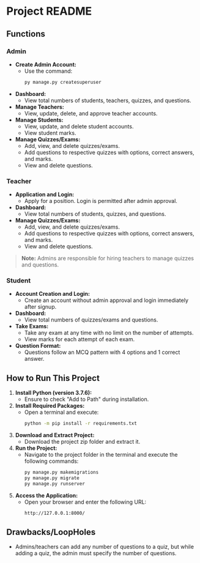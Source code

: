 # Project README

## Functions

### Admin
- **Create Admin Account:**
  - Use the command:
    ```bash
    py manage.py createsuperuser
    ```
- **Dashboard:**
  - View total numbers of students, teachers, quizzes, and questions.
- **Manage Teachers:**
  - View, update, delete, and approve teacher accounts.
- **Manage Students:**
  - View, update, and delete student accounts.
  - View student marks.
- **Manage Quizzes/Exams:**
  - Add, view, and delete quizzes/exams.
  - Add questions to respective quizzes with options, correct answers, and marks.
  - View and delete questions.

### Teacher
- **Application and Login:**
  - Apply for a position. Login is permitted after admin approval.
- **Dashboard:**
  - View total numbers of students, quizzes, and questions.
- **Manage Quizzes/Exams:**
  - Add, view, and delete quizzes/exams.
  - Add questions to respective quizzes with options, correct answers, and marks.
  - View and delete questions.

> **Note:** Admins are responsible for hiring teachers to manage quizzes and questions.

### Student
- **Account Creation and Login:**
  - Create an account without admin approval and login immediately after signup.
- **Dashboard:**
  - View total numbers of quizzes/exams and questions.
- **Take Exams:**
  - Take any exam at any time with no limit on the number of attempts.
  - View marks for each attempt of each exam.
- **Question Format:**
  - Questions follow an MCQ pattern with 4 options and 1 correct answer.

## How to Run This Project

1. **Install Python (version 3.7.6):**
   - Ensure to check "Add to Path" during installation.
2. **Install Required Packages:**
   - Open a terminal and execute:
     ```bash
     python -m pip install -r requirements.txt
     ```
3. **Download and Extract Project:**
   - Download the project zip folder and extract it.
4. **Run the Project:**
   - Navigate to the project folder in the terminal and execute the following commands:
     ```bash
     py manage.py makemigrations
     py manage.py migrate
     py manage.py runserver
     ```
5. **Access the Application:**
   - Open your browser and enter the following URL:
     ```bash
     http://127.0.0.1:8000/
     ```

## Drawbacks/LoopHoles
- Admins/teachers can add any number of questions to a quiz, but while adding a quiz, the admin must specify the number of questions.
